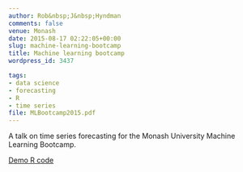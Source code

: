 ```yaml
---
author: Rob&nbsp;J&nbsp;Hyndman
comments: false
venue: Monash
date: 2015-08-17 02:22:05+00:00
slug: machine-learning-bootcamp
title: Machine learning bootcamp
wordpress_id: 3437

tags:
- data science
- forecasting
- R
- time series
file: MLBootcamp2015.pdf
---
```


A talk on time series forecasting for the Monash University Machine Learning Bootcamp.

[Demo R code](/Rfiles/demo.R)
